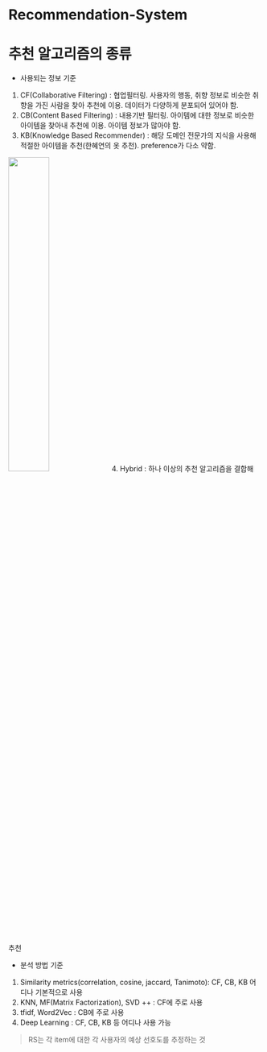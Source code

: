 # Recommendation-System

# 추천 알고리즘의 종류
* 사용되는 정보 기준
1. CF(Collaborative Filtering) : 협업필터링. 사용자의 행동, 취향 정보로 비슷한 취향을 가진 사람을 찾아 추천에 이용. 데이터가 다양하게 분포되어 있어야 함. 
2. CB(Content Based Filtering) : 내용기반 필터링. 아이템에 대한 정보로 비슷한 아이템을 찾아내 추천에 이용. 아이템 정보가 많아야 함.
3. KB(Knowledge Based Recommender) : 해당 도메인 전문가의 지식을 사용해 적절한 아이템을 추천(한혜연의 옷 추천). preference가 다소 약함. 
<img src="https://user-images.githubusercontent.com/46089347/67144796-eb2b5a00-f2b5-11e9-9cb9-b6dfaeedc058.png" width="40%">
4. Hybrid : 하나 이상의 추천 알고리즘을 결합해 추천

* 분석 방법 기준
1. Similarity metrics(correlation, cosine, jaccard, Tanimoto): CF, CB, KB 어디나 기본적으로 사용
2. KNN, MF(Matrix Factorization), SVD ++ : CF에 주로 사용
3. tfidf, Word2Vec : CB에 주로 사용
4. Deep Learning : CF, CB, KB 등 어디나 사용 가능

> RS는 각 item에 대한 각 사용자의 예상 선호도를 추정하는 것
